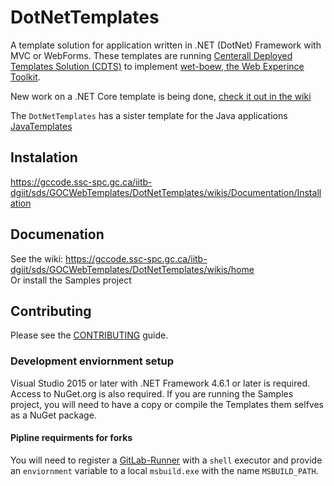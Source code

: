 # DotNetTemplates

A template solution for application written in .NET (DotNet) Framework with MVC or WebForms. These templates are running [Centerall Deployed Templates Solution (CDTS)](http://www.gcpedia.gc.ca/wiki/Centrally_Deployed_Templates_Solution_(CDTS)) to implement [wet-boew, the Web Experince Toolkit](https://github.com/wet-boew/wet-boew).

New work on a .NET Core template is being done, [check it out in the wiki](https://gccode.ssc-spc.gc.ca/iitb-dgiit/sds/GOCWebTemplates/DotNetTemplates/wikis/home#building-net-core)

The `DotNetTemplates` has a sister template for the Java applications [JavaTemplates](https://gccode.ssc-spc.gc.ca/iitb-dgiit/sds/GOCWebTemplates/JavaTemplates)

## Instalation

https://gccode.ssc-spc.gc.ca/iitb-dgiit/sds/GOCWebTemplates/DotNetTemplates/wikis/Documentation/Installation

## Documenation

See the wiki: https://gccode.ssc-spc.gc.ca/iitb-dgiit/sds/GOCWebTemplates/DotNetTemplates/wikis/home  
Or install the Samples project

## Contributing

Please see the [CONTRIBUTING](CONTRIBUTING.md) guide.

### Development enviornment setup

Visual Studio 2015 or later with .NET Framework 4.6.1 or later is required. Access to NuGet.org is also required. If you are running the Samples project, you will need to have a copy or compile the Templates them selfves as a NuGet package.

#### Pipline requirments for forks

You will need to register a [GitLab-Runner](https://docs.gitlab.com/runner/) with a `shell` executor and provide an `enviornment` variable to a local `msbuild.exe` with the name `MSBUILD_PATH`.